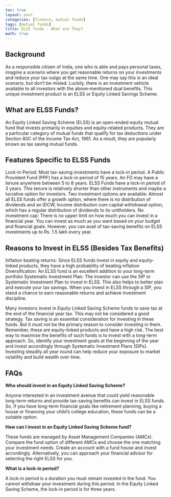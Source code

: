 ```yaml
---
toc: true
layout: post
categories: [finance, mutual funds]
tags: [mutual funds]
title: ELSS funds - What are They?
math: true
---
```


## Background
As a responsible citizen of India, one who is able and pays personal taxes, imagine a scenario where you get reasonable returns on your investments and reduce your tax outgo at the same time. One may say this is an ideal scenario, but don’t be misled. Luckily, there is an investment vehicle available to all investors with the above-mentioned dual benefits. This unique investment product is an ELSS or Equity Linked Savings Scheme.

## What are ELSS Funds?

An Equity Linked Saving Scheme (ELSS) is an open-ended equity mutual fund that invests primarily in equities and equity-related products. They are a particular category of mutual funds that qualify for tax deductions under Section 80C of the Income Tax Act, 1961. As a result, they are popularly known as tax saving mutual funds.

## Features Specific to ELSS Funds

Lock-in Period: Most tax-saving investments have a lock-in period. A Public Provident Fund (PPF) has a lock-in period of 15 years. An FD may have a tenure anywhere between 5 to 8 years. ELSS Funds have a lock-in period of 3 years. This tenure is relatively shorter than other instruments and maybe a lucrative option for investors.
Two investment options are available: Almost all ELSS funds offer a growth option, where there is no distribution of dividends and an IDCW, Income distribution cum capital withdrawal option, which has a regular distribution of dividends to its unitholders.
No investment cap: There is no upper limit on how much you can invest in a financial year. You can invest as much as you want based on your budget and financial goals. However, you can avail of tax-saving benefits on ELSS investments up to Rs. 1.5 lakh every year.

## Reasons to Invest in ELSS (Besides Tax Benefits)

Inflation beating returns: Since ELSS funds invest in equity and equity-linked products, they have a high probability of beating inflation
Diversification: An ELSS fund is an excellent addition to your long-term portfolio
Systematic Investment Plan: The investor can use the SIP or Systematic Investment Plan to invest in ELSS. This also helps to better plan and execute your tax savings. When you invest in ELSS through a SIP, you stand a chance to earn reasonable returns and achieve investment discipline.

Many investors invest in Equity Linked Saving Scheme funds to save tax at the end of the financial year tax. This may not be considered a good strategy. Tax saving is an essential consideration for investing in these funds. But it must not be the primary reason to consider investing in them. Remember, these are equity-linked products and have a high risk. The best way to maximise the benefits of such funds is to invest with a long-term approach. So, identify your investment goals at the beginning of the year and invest accordingly through Systematic Investment Plans (SIPs). Investing steadily all year round can help reduce your exposure to market volatility and build wealth over time.


## FAQs

__Who should invest in an Equity Linked Saving Scheme?__

Anyone interested in an investment avenue that could yield reasonable long-term returns and provide tax-saving benefits can invest in ELSS funds. So, if you have long-term financial goals like retirement planning, buying a house or financing your child’s college education, these funds can be a suitable option.

__How can I invest in an Equity Linked Saving Scheme fund?__

These funds are managed by Asset Management Companies (AMCs). Compare the fund option of different AMCs and choose the one matching your investment needs. Create an account with a fund house and invest accordingly. Alternatively, you can approach your financial advisor for selecting the right ELSS for you.

__What is a lock-in period?__

A lock-in period is a duration you must remain invested in the fund. You cannot withdraw your investment during this period. In the Equity Linked Saving Scheme, the lock-in period is for three years.